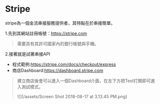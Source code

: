 # Stripe

stripe為一個金流串接服務提供者，其特點在於串接簡單。

1.先到其網站註冊帳號：https://stripe.com

> 需要具有其許可國家內的銀行帳號與手機。

2.接著就是試著串接API

* 程式範例:https://stripe.com/docs/checkout/express
* 商店Dashboard:https://dashboard.stripe.com

> 建立商店後會可以進入一個Dashboard介面，在左下方把Test打開即可進入測試模式。
>
> ![](/assets/Screen Shot 2018-08-17 at 3.13.45 PM.png)







